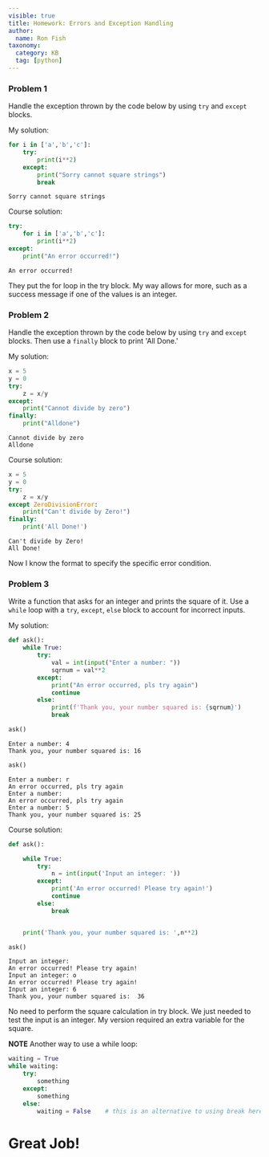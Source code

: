 ```yaml
---
visible: true
title: Homework: Errors and Exception Handling
author:
  name: Ron Fish
taxonomy:
  category: KB
  tag: [python]
---
```


### Problem 1
Handle the exception thrown by the code below by using <code>try</code> and <code>except</code> blocks.

My solution:


```python
for i in ['a','b','c']:
    try:
        print(i**2)
    except:
        print("Sorry cannot square strings")
        break
```

    Sorry cannot square strings


Course solution:


```python
try:
    for i in ['a','b','c']:
        print(i**2)
except:
    print("An error occurred!")
```

    An error occurred!


They put the for loop in the try block. My way allows for more, such as a success message if one of the values is an integer.

### Problem 2
Handle the exception thrown by the code below by using <code>try</code> and <code>except</code> blocks. Then use a <code>finally</code> block to print 'All Done.'

My solution:


```python
x = 5
y = 0
try:
    z = x/y
except:
    print("Cannot divide by zero")
finally:
    print("Alldone")
```

    Cannot divide by zero
    Alldone


Course solution:


```python
x = 5
y = 0
try:
    z = x/y
except ZeroDivisionError:
    print("Can't divide by Zero!")
finally:
    print('All Done!')
```

    Can't divide by Zero!
    All Done!


Now I know the format to specify the specific error condition.

### Problem 3
Write a function that asks for an integer and prints the square of it. Use a <code>while</code> loop with a <code>try</code>, <code>except</code>, <code>else</code> block to account for incorrect inputs.

My solution:


```python
def ask():
    while True:
        try:
            val = int(input("Enter a number: "))
            sqrnum = val**2
        except:
            print("An error occurred, pls try again")
            continue
        else:
            print(f'Thank you, your number squared is: {sqrnum}')
            break
```


```python
ask()
```

    Enter a number: 4
    Thank you, your number squared is: 16



```python
ask()
```

    Enter a number: r
    An error occurred, pls try again
    Enter a number:
    An error occurred, pls try again
    Enter a number: 5
    Thank you, your number squared is: 25


Course solution:


```python
def ask():

    while True:
        try:
            n = int(input('Input an integer: '))
        except:
            print('An error occurred! Please try again!')
            continue
        else:
            break


    print('Thank you, your number squared is: ',n**2)
```


```python
ask()
```

    Input an integer:
    An error occurred! Please try again!
    Input an integer: o
    An error occurred! Please try again!
    Input an integer: 6
    Thank you, your number squared is:  36


No need to perform the square calculation in try block. We just needed to test the input is an integer.
My version required an extra variable for the square.

**NOTE**  Another way to use a while loop:


```python
waiting = True
while waiting:
    try:
        something
    except:
        something
    else:
        waiting = False    # this is an alternative to using break here. It will end the loop also.
```

# Great Job!
